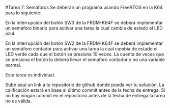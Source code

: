 #Tarea 7: Semáforos
Se deberán un programa usando FreeRTOS en la K64 para lo siguiente:

En la interrupción del botón SW3 de la FRDM-K64F se deberá implementar un semáforo binario para activar una tarea la cual cambia de estado el LED azul.

En la interrupción del botón SW2 de la FRDM-K64F se deberá implementar un semáforo contador para activar una tarea la cual cambia de estado el LED verde cada que el botón se presiona 10 veces. La cuenta de veces que se presiona el botón la deberá llevar el semáforo contador y no una variable normal.

Esta tarea es individual.

Sube aquí un link a tu repositorio de github donde pueda ver tu solución. La calificación estará en base al último commit antes de la fecha de entrega. Si no hay ningún commit en el repositorio antes de la fecha de entrega la tarea no es válida.
